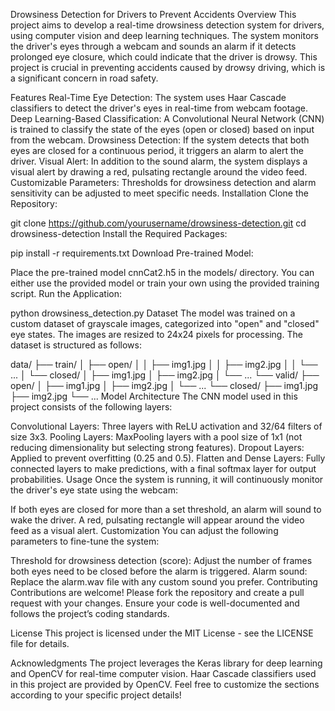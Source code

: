 Drowsiness Detection for Drivers to Prevent Accidents
Overview
This project aims to develop a real-time drowsiness detection system for drivers, using computer vision and deep learning techniques. The system monitors the driver's eyes through a webcam and sounds an alarm if it detects prolonged eye closure, which could indicate that the driver is drowsy. This project is crucial in preventing accidents caused by drowsy driving, which is a significant concern in road safety.

Features
Real-Time Eye Detection: The system uses Haar Cascade classifiers to detect the driver's eyes in real-time from webcam footage.
Deep Learning-Based Classification: A Convolutional Neural Network (CNN) is trained to classify the state of the eyes (open or closed) based on input from the webcam.
Drowsiness Detection: If the system detects that both eyes are closed for a continuous period, it triggers an alarm to alert the driver.
Visual Alert: In addition to the sound alarm, the system displays a visual alert by drawing a red, pulsating rectangle around the video feed.
Customizable Parameters: Thresholds for drowsiness detection and alarm sensitivity can be adjusted to meet specific needs.
Installation
Clone the Repository:


git clone https://github.com/yourusername/drowsiness-detection.git
cd drowsiness-detection
Install the Required Packages:


pip install -r requirements.txt
Download Pre-trained Model:

Place the pre-trained model cnnCat2.h5 in the models/ directory. You can either use the provided model or train your own using the provided training script.
Run the Application:


python drowsiness_detection.py
Dataset
The model was trained on a custom dataset of grayscale images, categorized into "open" and "closed" eye states. The images are resized to 24x24 pixels for processing. The dataset is structured as follows:


data/
├── train/
│   ├── open/
│   │   ├── img1.jpg
│   │   ├── img2.jpg
│   │   └── ...
│   └── closed/
│       ├── img1.jpg
│       ├── img2.jpg
│       └── ...
└── valid/
    ├── open/
    │   ├── img1.jpg
    │   ├── img2.jpg
    │   └── ...
    └── closed/
        ├── img1.jpg
        ├── img2.jpg
        └── ...
Model Architecture
The CNN model used in this project consists of the following layers:

Convolutional Layers: Three layers with ReLU activation and 32/64 filters of size 3x3.
Pooling Layers: MaxPooling layers with a pool size of 1x1 (not reducing dimensionality but selecting strong features).
Dropout Layers: Applied to prevent overfitting (0.25 and 0.5).
Flatten and Dense Layers: Fully connected layers to make predictions, with a final softmax layer for output probabilities.
Usage
Once the system is running, it will continuously monitor the driver's eye state using the webcam:

If both eyes are closed for more than a set threshold, an alarm will sound to wake the driver.
A red, pulsating rectangle will appear around the video feed as a visual alert.
Customization
You can adjust the following parameters to fine-tune the system:

Threshold for drowsiness detection (score): Adjust the number of frames both eyes need to be closed before the alarm is triggered.
Alarm sound: Replace the alarm.wav file with any custom sound you prefer.
Contributing
Contributions are welcome! Please fork the repository and create a pull request with your changes. Ensure your code is well-documented and follows the project’s coding standards.

License
This project is licensed under the MIT License - see the LICENSE file for details.

Acknowledgments
The project leverages the Keras library for deep learning and OpenCV for real-time computer vision.
Haar Cascade classifiers used in this project are provided by OpenCV.
Feel free to customize the sections according to your specific project details!

